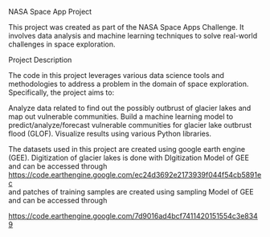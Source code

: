 NASA Space App Project

This project was created as part of the NASA Space Apps Challenge. It involves data analysis and machine learning techniques to solve real-world challenges in space exploration.

Project Description

The code in this project leverages various data science tools and methodologies to address a problem in the domain of space exploration. Specifically, the project aims to:

Analyze data related to find out the possibly outbrust of glacier lakes and map out vulnerable communities.
Build a machine learning model to predict/analyze/forecast vulnerable communities for glacier lake outbrust flood (GLOF).
Visualize results using various Python libraries.

The datasets used in this project are created using google earth engine (GEE). Digitization of glacier lakes is done with DIgitization Model of GEE and can be accessed through 
https://code.earthengine.google.com/ec24d3692e2173939f044f54cb5891ec  
and patches of training samples are created using sampling Model of GEE and can be accessed through

https://code.earthengine.google.com/7d9016ad4bcf7411420151554c3e8349
